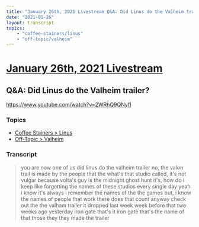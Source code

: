 ```yaml
---
title: "January 26th, 2021 Livestream Q&A: Did Linus do the Valheim trailer?"
date: "2021-01-26"
layout: transcript
topics:
    - "coffee-stainers/linus"
    - "off-topic/valheim"
---
```

# [January 26th, 2021 Livestream](../2021-01-26.md)
## Q&A: Did Linus do the Valheim trailer?
https://www.youtube.com/watch?v=2WRhQ9QNyfI

### Topics
* [Coffee Stainers > Linus](../topics/coffee-stainers/linus.md)
* [Off-Topic > Valheim](../topics/off-topic/valheim.md)

### Transcript

> you are now one of us did linus do the valheim trailer no, the valon trail is made by the people that the what's that studio called, it's not vulgar because volta's guy is the midnight ghost hunt it's, how do i keep like forgetting the names of these studios every single day yeah i know it's always i remember the names of the the games but, i know the names of people that work there does that count anyway check out the the valham trailer it dropped last week week before that two weeks ago yesterday iron gate that's it iron gate that's the name of that those they they made the trailer

